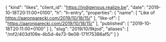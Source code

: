 {
  "kind": "likes",
  "client_id": "https://indigenous.realize.be",
  "date": "2019-10-18T20:11:00+0100",
  "h": "h-entry",
  "properties": {
    "name": [
      "Like of https://aaronparecki.com/2019/10/18/15/"
    ],
    "like-of": [
      "https://aaronparecki.com/2019/10/18/15/"
    ],
    "published": [
      "2019-10-18T20:11:00+0100"
    ]
  },
  "slug": "2019/10/9kjod",
  "aliases": [
    "/mf2/403d109e-4b5d-4e73-9e08-171f75386af5/"
  ]
}
